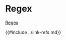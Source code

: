 # Regex

[Regex][regex-github]

[regex-github]: https://github.com/rust-lang/regex
{{#include ../link-refs.md}}
